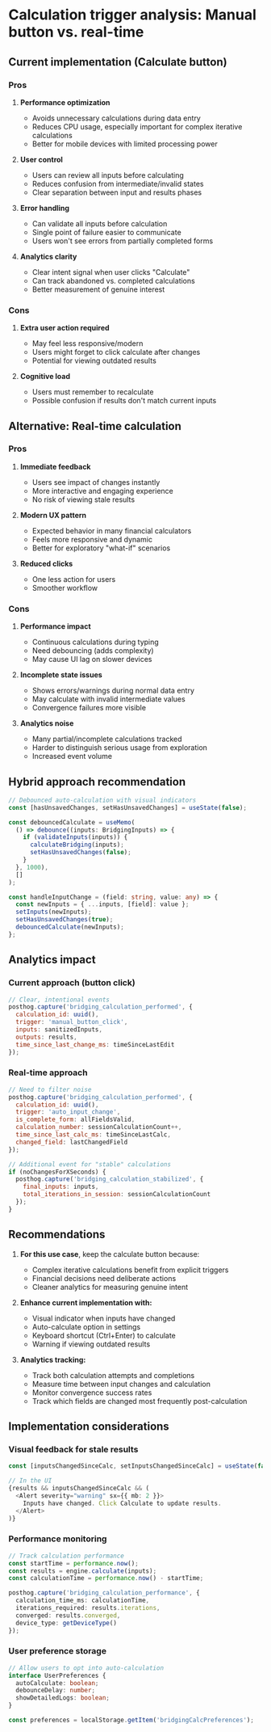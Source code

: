 # Calculation trigger analysis: Manual button vs. real-time

## Current implementation (Calculate button)

### Pros

1. **Performance optimization**
   - Avoids unnecessary calculations during data entry
   - Reduces CPU usage, especially important for complex iterative calculations
   - Better for mobile devices with limited processing power

2. **User control**
   - Users can review all inputs before calculating
   - Reduces confusion from intermediate/invalid states
   - Clear separation between input and results phases

3. **Error handling**
   - Can validate all inputs before calculation
   - Single point of failure easier to communicate
   - Users won't see errors from partially completed forms

4. **Analytics clarity**
   - Clear intent signal when user clicks "Calculate"
   - Can track abandoned vs. completed calculations
   - Better measurement of genuine interest

### Cons

1. **Extra user action required**
   - May feel less responsive/modern
   - Users might forget to click calculate after changes
   - Potential for viewing outdated results

2. **Cognitive load**
   - Users must remember to recalculate
   - Possible confusion if results don't match current inputs

## Alternative: Real-time calculation

### Pros

1. **Immediate feedback**
   - Users see impact of changes instantly
   - More interactive and engaging experience
   - No risk of viewing stale results

2. **Modern UX pattern**
   - Expected behavior in many financial calculators
   - Feels more responsive and dynamic
   - Better for exploratory "what-if" scenarios

3. **Reduced clicks**
   - One less action for users
   - Smoother workflow

### Cons

1. **Performance impact**
   - Continuous calculations during typing
   - Need debouncing (adds complexity)
   - May cause UI lag on slower devices

2. **Incomplete state issues**
   - Shows errors/warnings during normal data entry
   - May calculate with invalid intermediate values
   - Convergence failures more visible

3. **Analytics noise**
   - Many partial/incomplete calculations tracked
   - Harder to distinguish serious usage from exploration
   - Increased event volume

## Hybrid approach recommendation

```typescript
// Debounced auto-calculation with visual indicators
const [hasUnsavedChanges, setHasUnsavedChanges] = useState(false);

const debouncedCalculate = useMemo(
  () => debounce((inputs: BridgingInputs) => {
    if (validateInputs(inputs)) {
      calculateBridging(inputs);
      setHasUnsavedChanges(false);
    }
  }, 1000),
  []
);

const handleInputChange = (field: string, value: any) => {
  const newInputs = { ...inputs, [field]: value };
  setInputs(newInputs);
  setHasUnsavedChanges(true);
  debouncedCalculate(newInputs);
};
```

## Analytics impact

### Current approach (button click)

```javascript
// Clear, intentional events
posthog.capture('bridging_calculation_performed', {
  calculation_id: uuid(),
  trigger: 'manual_button_click',
  inputs: sanitizedInputs,
  outputs: results,
  time_since_last_change_ms: timeSinceLastEdit
});
```

### Real-time approach

```javascript
// Need to filter noise
posthog.capture('bridging_calculation_performed', {
  calculation_id: uuid(),
  trigger: 'auto_input_change',
  is_complete_form: allFieldsValid,
  calculation_number: sessionCalculationCount++,
  time_since_last_calc_ms: timeSinceLastCalc,
  changed_field: lastChangedField
});

// Additional event for "stable" calculations
if (noChangesForXSeconds) {
  posthog.capture('bridging_calculation_stabilized', {
    final_inputs: inputs,
    total_iterations_in_session: sessionCalculationCount
  });
}
```

## Recommendations

1. **For this use case**, keep the calculate button because:
   - Complex iterative calculations benefit from explicit triggers
   - Financial decisions need deliberate actions
   - Cleaner analytics for measuring genuine intent

2. **Enhance current implementation with:**
   - Visual indicator when inputs have changed
   - Auto-calculate option in settings
   - Keyboard shortcut (Ctrl+Enter) to calculate
   - Warning if viewing outdated results

3. **Analytics tracking:**
   - Track both calculation attempts and completions
   - Measure time between input changes and calculation
   - Monitor convergence success rates
   - Track which fields are changed most frequently post-calculation

## Implementation considerations

### Visual feedback for stale results

```typescript
const [inputsChangedSinceCalc, setInputsChangedSinceCalc] = useState(false);

// In the UI
{results && inputsChangedSinceCalc && (
  <Alert severity="warning" sx={{ mb: 2 }}>
    Inputs have changed. Click Calculate to update results.
  </Alert>
)}
```

### Performance monitoring

```typescript
// Track calculation performance
const startTime = performance.now();
const results = engine.calculate(inputs);
const calculationTime = performance.now() - startTime;

posthog.capture('bridging_calculation_performance', {
  calculation_time_ms: calculationTime,
  iterations_required: results.iterations,
  converged: results.converged,
  device_type: getDeviceType()
});
```

### User preference storage

```typescript
// Allow users to opt into auto-calculation
interface UserPreferences {
  autoCalculate: boolean;
  debounceDelay: number;
  showDetailedLogs: boolean;
}

const preferences = localStorage.getItem('bridgingCalcPreferences');
```